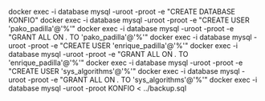 docker exec -i database mysql -uroot -proot -e "CREATE DATABASE KONFIO"
docker exec -i database mysql -uroot -proot -e "CREATE USER 'pako_padilla'@'%'"
docker exec -i database mysql -uroot -proot -e "GRANT ALL ON *.* TO 'pako_padilla'@'%'"
docker exec -i database mysql -uroot -proot -e "CREATE USER 'enrique_padilla'@'%'"
docker exec -i database mysql -uroot -proot -e "GRANT ALL ON *.* TO 'enrique_padilla'@'%'"
docker exec -i database mysql -uroot -proot -e "CREATE USER 'sys_algorithms'@'%'"
docker exec -i database mysql -uroot -proot -e "GRANT ALL ON *.* TO 'sys_algorithms'@'%'"
docker exec -i database mysql -uroot -proot KONFIO < ../backup.sql
